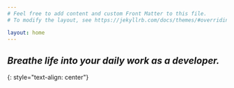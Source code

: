 ```yaml
---
# Feel free to add content and custom Front Matter to this file.
# To modify the layout, see https://jekyllrb.com/docs/themes/#overriding-theme-defaults

layout: home
---
```


## *Breathe life into your daily work as a developer.*
{: style="text-align: center"}
